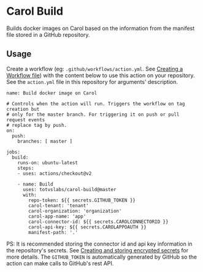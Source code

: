 # Carol Build

Builds docker images on Carol based on the information from the manifest file stored in a GitHub repository.

## Usage

Create a workflow (eg: `.github/workflows/action.yml`. See [Creating a Workflow file](https://help.github.com/en/articles/configuring-a-workflow#creating-a-workflow-file)) with the content below to use this action on your repository.
See the `action.yml` file in this repository for arguments' description.

```
name: Build docker image on Carol

# Controls when the action will run. Triggers the workflow on tag creation but
# only for the master branch. For triggering it on push or pull request events
# replace tag by push. 
on:
  push:
    branches: [ master ]

jobs:
  build:
    runs-on: ubuntu-latest
    steps:
    - uses: actions/checkout@v2
        
    - name: Build
      uses: totvslabs/carol-build@master
      with:
        repo-token: ${{ secrets.GITHUB_TOKEN }}
        carol-tenant: 'tenant'
        carol-organization: 'organization'
        carol-app-name: 'app'
        carol-connector-id: ${{ secrets.CAROLCONNECTORID }}
        carol-api-key: ${{ secrets.CAROLAPPOAUTH }}
        manifest-path: '.'
```
PS: It is recommended storing the connector id and api key information in the repository's secrets. See [Creating and storing encrypted secrets](https://help.github.com/en/actions/configuring-and-managing-workflows/creating-and-storing-encrypted-secrets) for more details. The `GITHUB_TOKEN` is automatically generated by GitHub so the action can make calls to GitHub's rest API.
